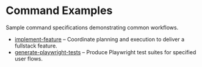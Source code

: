 # Command Examples

Sample command specifications demonstrating common workflows.

- [implement-feature](implement-feature.md) – Coordinate planning and execution to deliver a fullstack feature.
- [generate-playwright-tests](generate-playwright-tests.md) – Produce Playwright test suites for specified user flows.

